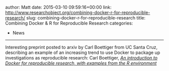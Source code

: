 author: Matt
date: 2015-03-10 09:59:16+00:00
link: http://www.researchobject.org/combining-docker-r-for-reproducible-research/
slug: combining-docker-r-for-reproducible-research
title: Combining Docker & R for Reproducible Research
categories:
- News
---
Interesting preprint posted to arxiv by Carl Boettiger from UC Santa Cruz, describing an example of an increasing trend to use Docker to package up investigations as reproducible research: 
Carl Boettiger, _[An introduction to Docker for reproducible research, with examples from the R environment](http://arxiv.org/pdf/1410.0846v1.pdf)_

